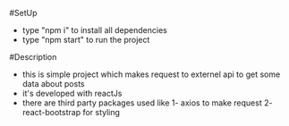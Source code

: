 #SetUp
  - type "npm i" to install all dependencies
  - type "npm start" to run the project


#Description
   - this is simple project which makes request to externel api to get some data about posts
   - it's developed with reactJs
   - there are third party packages used like
        1- axios to make request
        2- react-bootstrap for styling
